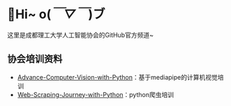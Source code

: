 # 👋Hi~ o(*￣▽￣*)ブ

这里是成都理工大学人工智能协会的GitHub官方频道~

## 协会培训资料

- [Advance-Computer-Vision-with-Python](https://github.com/CDUT-AI-Club/Advance-Computer-Vision-with-Python)：基于mediapipe的计算机视觉培训
- [Web-Scraping-Journey-with-Python](https://github.com/CDUT-AI-Club/Web-Scraping-Journey-with-Python)：python爬虫培训
